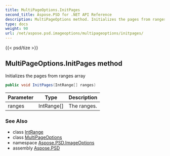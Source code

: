 ```yaml
---
title: MultiPageOptions.InitPages
second_title: Aspose.PSD for .NET API Reference
description: MultiPageOptions method. Initializes the pages from ranges array
type: docs
weight: 90
url: /net/aspose.psd.imageoptions/multipageoptions/initpages/
---
```

{{< psd/tize >}}
## MultiPageOptions.InitPages method

Initializes the pages from ranges array

```csharp
public void InitPages(IntRange[] ranges)
```

| Parameter | Type | Description |
| --- | --- | --- |
| ranges | IntRange[] | The ranges. |

### See Also

* class [IntRange](../../../aspose.psd/intrange/)
* class [MultiPageOptions](../)
* namespace [Aspose.PSD.ImageOptions](../../multipageoptions/)
* assembly [Aspose.PSD](../../../)


